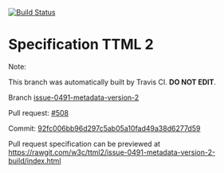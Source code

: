 [![Build Status](https://travis-ci.org/w3c/ttml2.svg?branch=issue-0491-metadata-version-2)](https://travis-ci.org/w3c/ttml2)


# Specification TTML 2


Note:


This branch was automatically built by Travis CI. <b>DO NOT EDIT</b>.


 Branch [issue-0491-metadata-version-2](https://github.com/w3c/ttml2/tree/issue-0491-metadata-version-2)


 Pull request: [#508](https://github.com/w3c/ttml2/pull/508)


 Commit: [92fc006bb96d297c5ab05a10fad49a38d6277d59](https://github.com/w3c/ttml2/commit/92fc006bb96d297c5ab05a10fad49a38d6277d59)

Pull request specification can be previewed at https://rawgit.com/w3c/ttml2/issue-0491-metadata-version-2-build/index.html



